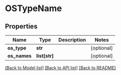 # OSTypeName

## Properties
Name | Type | Description | Notes
------------ | ------------- | ------------- | -------------
**os_type** | **str** |  | [optional] 
**os_names** | **list[str]** |  | [optional] 

[[Back to Model list]](../README.md#documentation-for-models) [[Back to API list]](../README.md#documentation-for-api-endpoints) [[Back to README]](../README.md)


